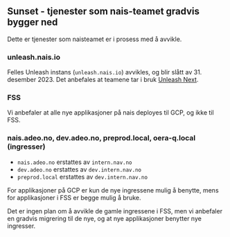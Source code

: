 ## Sunset - tjenester som nais-teamet gradvis bygger ned

Dette er tjenester som naisteamet er i prosess med å avvikle.

### unleash.nais.io

Felles Unleash instans (`unleash.nais.io`) avvikles, og blir slått av 31. desember 2023. Det anbefales at teamene tar i bruk [Unleash Next](../addons/unleash-next.md).

### FSS

Vi anbefaler at alle nye applikasjoner på nais deployes til GCP, og ikke til FSS.


### nais.adeo.no, dev.adeo.no, preprod.local, oera-q.local (ingresser)

- `nais.adeo.no` erstattes av `intern.nav.no`
- `dev.adeo.no` erstattes av `dev.intern.nav.no`
- `preprod.local` erstattes av `dev.intern.nav.no`

For applikasjoner på GCP er kun de nye ingressene mulig å benytte, mens for applikasjoner i FSS er begge mulig å bruke. 

Det er ingen plan om å avvikle de gamle ingressene i FSS, men vi anbefaler en gradvis migrering til de nye, og at nye applikasjoner benytter nye ingresser.

